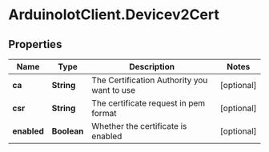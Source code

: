 # ArduinoIotClient.Devicev2Cert

## Properties

Name | Type | Description | Notes
------------ | ------------- | ------------- | -------------
**ca** | **String** | The Certification Authority you want to use | [optional] 
**csr** | **String** | The certificate request in pem format | [optional] 
**enabled** | **Boolean** | Whether the certificate is enabled | [optional] 


